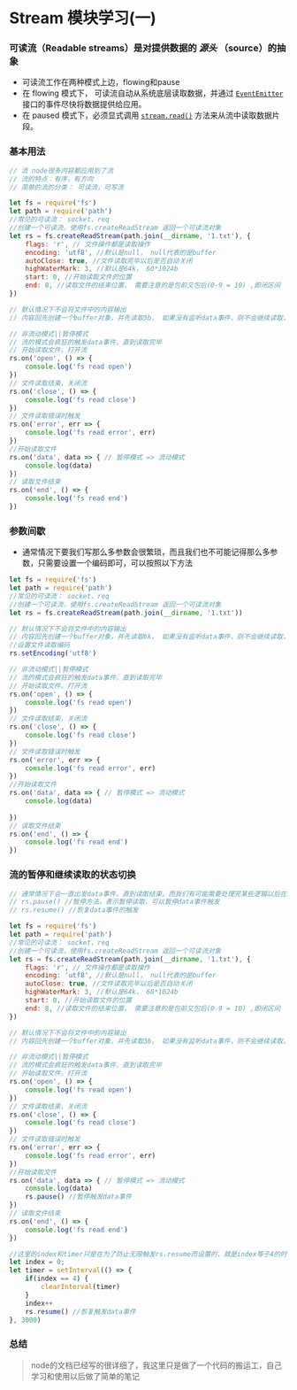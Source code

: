 # Stream 模块学习(一)

### 可读流（Readable streams）是对提供数据的 *源头* （source）的抽象

- 可读流工作在两种模式上边，flowing和pause
- 在 flowing 模式下， 可读流自动从系统底层读取数据，并通过 [`EventEmitter`](http://nodejs.cn/api/events.html#events_class_eventemitter) 接口的事件尽快将数据提供给应用。
- 在 paused 模式下，必须显式调用 [`stream.read()`](http://nodejs.cn/api/stream.html#stream_readable_read_size) 方法来从流中读取数据片段。

### 基本用法

```javascript
// 流 node很多内容都应用到了流
// 流的特点：有序，有方向
// 简单的流的分类： 可读流，可写流

let fs = require('fs')
let path = require('path')
//常见的可读流： socket、req
//创建一个可读流，使用fs.createReadStream 返回一个可读流对象
let rs = fs.createReadStream(path.join(__dirname, '1.txt'), {
    flags: 'r', // 文件操作都是读取操作
    encoding: 'utf8', //默认是null， null代表的是buffer
    autoClose: true, //文件读取完毕以后是否自动关闭
    highWaterMark: 3, //默认是64k， 60*1024b
    start: 0, //开始读取文件的位置
    end: 8, //读取文件的结束位置， 需要注意的是包前又包后(0-9 = 10) ,即闭区间
})

// 默认情况下不会将文件中的内容输出
// 内容回先创建一个buffer对象，并先读取3b， 如果没有监听data事件，则不会继续读取，直到我们监听data事件以后，就会疯狂的触发该事件

// 非流动模式||暂停模式
// 流的模式会疯狂的触发data事件，直到读取完毕
// 开始读取文件，打开流
rs.on('open', () => {
    console.log('fs read open')
})
// 文件读取结束，关闭流
rs.on('close', () => {
    console.log('fs read close')
})
// 文件读取错误时触发
rs.on('error', err => {
    console.log('fs read error', err)
})
//开始读取文件
rs.on('data', data => { // 暂停模式 => 流动模式
    console.log(data)
})
// 读取文件结束
rs.on('end', () => {
    console.log('fs read end')
})
```

### 参数间歇

- 通常情况下要我们写那么多参数会很繁琐，而且我们也不可能记得那么多参数，只需要设置一个编码即可，可以按照以下方法

```javascript
let fs = require('fs')
let path = require('path')
//常见的可读流： socket、req
//创建一个可读流，使用fs.createReadStream 返回一个可读流对象
let rs = fs.createReadStream(path.join(__dirname, '1.txt'))

// 默认情况下不会将文件中的内容输出
// 内容回先创建一个buffer对象，并先读取6k， 如果没有监听data事件，则不会继续读取，直到我们监听data事件以后，就会疯狂的触发该事件
//设置文件读取编码
rs.setEncoding('utf8')

// 非流动模式||暂停模式
// 流的模式会疯狂的触发data事件，直到读取完毕
// 开始读取文件，打开流
rs.on('open', () => {
    console.log('fs read open')
})
// 文件读取结束，关闭流
rs.on('close', () => {
    console.log('fs read close')
})
// 文件读取错误时触发
rs.on('error', err => {
    console.log('fs read error', err)
})
//开始读取文件
rs.on('data', data => { // 暂停模式 => 流动模式
    console.log(data)
    
})
// 读取文件结束
rs.on('end', () => {
    console.log('fs read end')
})

```

### 流的暂停和继续读取的状态切换

```javascript
// 通常情况下会一直出发data事件，直到读取结束，而我们有可能需要处理完某些逻辑以后在进行下一次读取，那么我就就会用到两个方法
// rs.pause() //暂停方法，表示暂停读取，可以暂停data事件触发
// rs.resume() //恢复data事件的触发

let fs = require('fs')
let path = require('path')
//常见的可读流： socket、req
//创建一个可读流，使用fs.createReadStream 返回一个可读流对象
let rs = fs.createReadStream(path.join(__dirname, '1.txt'), {
    flags: 'r', // 文件操作都是读取操作
    encoding: 'utf8', //默认是null， null代表的是buffer
    autoClose: true, //文件读取完毕以后是否自动关闭
    highWaterMark: 3, //默认是64k， 60*1024b
    start: 0, //开始读取文件的位置
    end: 8, //读取文件的结束位置， 需要注意的是包前又包后(0-9 = 10) ,即闭区间
})

// 默认情况下不会将文件中的内容输出
// 内容回先创建一个buffer对象，并先读取3b， 如果没有监听data事件，则不会继续读取，直到我们监听data事件以后，就会疯狂的触发该事件

// 非流动模式||暂停模式
// 流的模式会疯狂的触发data事件，直到读取完毕
// 开始读取文件，打开流
rs.on('open', () => {
    console.log('fs read open')
})
// 文件读取结束，关闭流
rs.on('close', () => {
    console.log('fs read close')
})
// 文件读取错误时触发
rs.on('error', err => {
    console.log('fs read error', err)
})
//开始读取文件
rs.on('data', data => { // 暂停模式 => 流动模式
    console.log(data)
    rs.pause() //暂停触发data事件
})
// 读取文件结束
rs.on('end', () => {
    console.log('fs read end')
})

//这里的index和timer只是在为了防止无限触发rs.resume而设置的，就是index等于4的时候相当于已经读完了文件，我们清除一下定时器
let index = 0;
let timer = setInterval(() => {
    if(index == 4) {
        clearInterval(timer)
    }
    index++
    rs.resume() //恢复触发data事件
}, 3000)

```

### 总结

> node的文档已经写的很详细了，我这里只是做了一个代码的搬运工，自己学习和使用以后做了简单的笔记